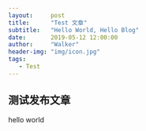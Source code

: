 ```yaml
---
layout:     post
title:      "Test 文章"
subtitle:   "Hello World, Hello Blog"
date:       2019-05-12 12:00:00
author:     "Walker"
header-img: "img/icon.jpg"
tags:
   - Test
---
```


## 测试发布文章

hello world
